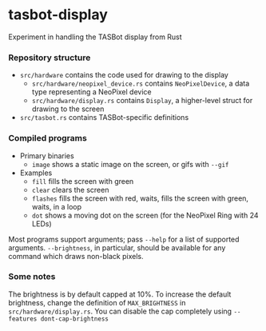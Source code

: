 # tasbot-display

Experiment in handling the TASBot display from Rust

### Repository structure

- `src/hardware` contains the code used for drawing to the display
  - `src/hardware/neopixel_device.rs` contains `NeoPixelDevice`, a data type representing a NeoPixel device
  - `src/hardware/display.rs` contains `Display`, a higher-level struct for drawing to the screen
- `src/tasbot.rs` contains TASBot-specific definitions

### Compiled programs

- Primary binaries
  - `image` shows a static image on the screen, or gifs with `--gif`
- Examples
  - `fill` fills the screen with green
  - `clear` clears the screen
  - `flashes` fills the screen with red, waits, fills the screen with green, waits, in a loop
  - `dot` shows a moving dot on the screen (for the NeoPixel Ring with 24 LEDs)

Most programs support arguments; pass `--help` for a list of supported arguments. `--brightness`, in particular, should be available for any command which draws non-black pixels.

### Some notes

The brightness is by default capped at 10%. To increase the default brightness, change the definition of `MAX_BRIGHTNESS` in `src/hardware/display.rs`. You can disable the cap completely using `--features dont-cap-brightness`

